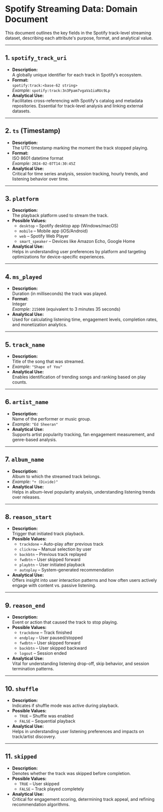 # Spotify Streaming Data: Domain Document

This document outlines the key fields in the Spotify track-level streaming dataset, describing each attribute's purpose, format, and analytical value.

---

## 1. `spotify_track_uri`
- **Description:**  
  A globally unique identifier for each track in Spotify’s ecosystem.
- **Format:**  
  `spotify:track:<base-62 string>`  
  _Example:_ `spotify:track:3n3Ppam7vgaVa1iaRUc9Lp`
- **Analytical Use:**  
  Facilitates cross-referencing with Spotify's catalog and metadata repositories. Essential for track-level analysis and linking external datasets.

---

## 2. `ts` (Timestamp)
- **Description:**  
  The UTC timestamp marking the moment the track stopped playing.
- **Format:**  
  ISO 8601 datetime format  
  _Example:_ `2024-02-07T14:30:45Z`
- **Analytical Use:**  
  Critical for time series analysis, session tracking, hourly trends, and listening behavior over time.

---

## 3. `platform`
- **Description:**  
  The playback platform used to stream the track.
- **Possible Values:**
  - `desktop` – Spotify desktop app (Windows/macOS)  
  - `mobile` – Mobile app (iOS/Android)  
  - `web` – Spotify Web Player  
  - `smart_speaker` – Devices like Amazon Echo, Google Home
- **Analytical Use:**  
  Helps in understanding user preferences by platform and targeting optimizations for device-specific experiences.

---

## 4. `ms_played`
- **Description:**  
  Duration (in milliseconds) the track was played.
- **Format:**  
  Integer  
  _Example:_ `215000` (equivalent to 3 minutes 35 seconds)
- **Analytical Use:**  
  Used for calculating listening time, engagement levels, completion rates, and monetization analytics.

---

## 5. `track_name`
- **Description:**  
  Title of the song that was streamed.
- _Example:_ `"Shape of You"`
- **Analytical Use:**  
  Enables identification of trending songs and ranking based on play counts.

---

## 6. `artist_name`
- **Description:**  
  Name of the performer or music group.
- _Example:_ `"Ed Sheeran"`
- **Analytical Use:**  
  Supports artist popularity tracking, fan engagement measurement, and genre-based analysis.

---

## 7. `album_name`
- **Description:**  
  Album to which the streamed track belongs.
- _Example:_ `"÷ (Divide)"`
- **Analytical Use:**  
  Helps in album-level popularity analysis, understanding listening trends over releases.

---

## 8. `reason_start`
- **Description:**  
  Trigger that initiated track playback.
- **Possible Values:**
  - `trackdone` – Auto-play after previous track  
  - `clickrow` – Manual selection by user  
  - `backbtn` – Previous track replayed  
  - `fwdbtn` – User skipped forward  
  - `playbtn` – User initiated playback  
  - `autoplay` – System-generated recommendation
- **Analytical Use:**  
  Offers insight into user interaction patterns and how often users actively engage with content vs. passive listening.

---

## 9. `reason_end`
- **Description:**  
  Event or action that caused the track to stop playing.
- **Possible Values:**
  - `trackdone` – Track finished  
  - `endplay` – User paused/stopped  
  - `fwdbtn` – User skipped forward  
  - `backbtn` – User skipped backward  
  - `logout` – Session ended
- **Analytical Use:**  
  Vital for understanding listening drop-off, skip behavior, and session termination patterns.

---

## 10. `shuffle`
- **Description:**  
  Indicates if shuffle mode was active during playback.
- **Possible Values:**
  - `TRUE` – Shuffle was enabled  
  - `FALSE` – Sequential playback
- **Analytical Use:**  
  Helps in understanding user listening preferences and impacts on track/artist discovery.

---

## 11. `skipped`
- **Description:**  
  Denotes whether the track was skipped before completion.
- **Possible Values:**
  - `TRUE` – User skipped  
  - `FALSE` – Track played completely
- **Analytical Use:**  
  Critical for engagement scoring, determining track appeal, and refining recommendation algorithms.
